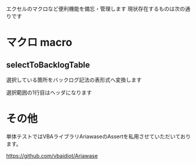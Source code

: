 エクセルのマクロなど便利機能を備忘・管理します
現状存在するものは次の通りです

# マクロ macro

## selectToBacklogTable

選択している箇所をバックログ記法の表形式へ変換します

選択範囲の1行目はヘッダになります


# その他
単体テストではVBAライブラリAriawaseのAssertを私用させていただいております。

https://github.com/vbaidiot/Ariawase